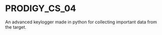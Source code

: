 # PRODIGY_CS_04
An advanced keylogger made in python for collecting important data from the target.
